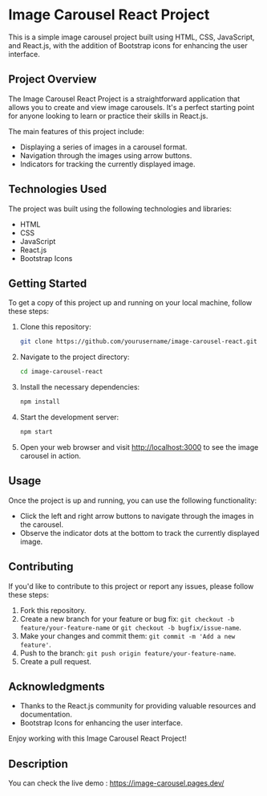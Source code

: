 # Image Carousel React Project

This is a simple image carousel project built using HTML, CSS, JavaScript, and React.js, with the addition of Bootstrap icons for enhancing the user interface.

## Project Overview

The Image Carousel React Project is a straightforward application that allows you to create and view image carousels. It's a perfect starting point for anyone looking to learn or practice their skills in React.js.

The main features of this project include:

- Displaying a series of images in a carousel format.
- Navigation through the images using arrow buttons.
- Indicators for tracking the currently displayed image.


## Technologies Used

The project was built using the following technologies and libraries:

- HTML
- CSS
- JavaScript
- React.js
- Bootstrap Icons

## Getting Started

To get a copy of this project up and running on your local machine, follow these steps:

1. Clone this repository:

   ```bash
   git clone https://github.com/yourusername/image-carousel-react.git
   ```

2. Navigate to the project directory:

   ```bash
   cd image-carousel-react
   ```

3. Install the necessary dependencies:

   ```bash
   npm install
   ```

4. Start the development server:

   ```bash
   npm start
   ```

5. Open your web browser and visit [http://localhost:3000](http://localhost:3000) to see the image carousel in action.

## Usage

Once the project is up and running, you can use the following functionality:

- Click the left and right arrow buttons to navigate through the images in the carousel.
- Observe the indicator dots at the bottom to track the currently displayed image.


## Contributing

If you'd like to contribute to this project or report any issues, please follow these steps:

1. Fork this repository.
2. Create a new branch for your feature or bug fix: `git checkout -b feature/your-feature-name` or `git checkout -b bugfix/issue-name`.
3. Make your changes and commit them: `git commit -m 'Add a new feature'`.
4. Push to the branch: `git push origin feature/your-feature-name`.
5. Create a pull request.

## Acknowledgments

- Thanks to the React.js community for providing valuable resources and documentation.
- Bootstrap Icons for enhancing the user interface.

Enjoy working with this Image Carousel React Project! 

## Description

   You can check the live demo : https://image-carousel.pages.dev/